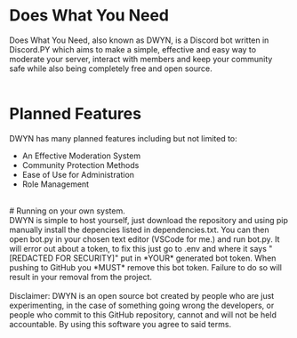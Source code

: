 # Does What You Need
Does What You Need, also known as DWYN, is a Discord bot written in Discord.PY which aims to make a simple, effective and easy way to moderate your server, interact with members and keep your community safe while also being completely free and open source.<br>
<br>
# Planned Features
DWYN has many planned features including but not limited to:
- An Effective Moderation System
- Community Protection Methods
- Ease of Use for Administration
- Role Management
<br>
# Running on your own system.<br>
DWYN is simple to host yourself, just download the repository and using pip manually install the depencies listed in dependencies.txt. You can then open bot.py in your chosen text editor (VSCode for me.) and run bot.py. It will error out about a token, to fix this just go to .env and where it says "[REDACTED FOR SECURITY]" put in *YOUR* generated bot token. When pushing to GitHub you *MUST* remove this bot token. Failure to do so will result in your removal from the project.<br>
<br>
Disclaimer: DWYN is an open source bot created by people who are just experimenting, in the case of something going wrong the developers, or people who commit to this GitHub repository, cannot and will not be held accountable. By using this software you agree to said terms.
